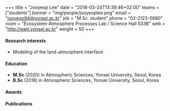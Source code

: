 ﻿+++
title = "Jooyeop Lee"
date = "2018-03-24T13:39:46+02:00"
teams = ["students"]
banner = "img/people/jooyeoplee.png"
email = "jooyeop94@yonsei.ac.kr"
job = "M.Sc. student"
phone = "02-2123-5680"
room = "Ecosystem-Atmosphere Processes Lab / Science Hall 533B"
web = "http://eapl.yonsei.ac.kr"
weight = 50
+++

#### Research interests
 + Modeling of the land-atmosphere interface


#### Education
 + **M.Sc** (2020) in Atmospheric Sciences, Yonsei University, Seoul, Korea
 + **B.Sc** (2018) in Atmospheric Sciences, Yonsei University, Seoul, Korea

#### Awards

#### Publications
